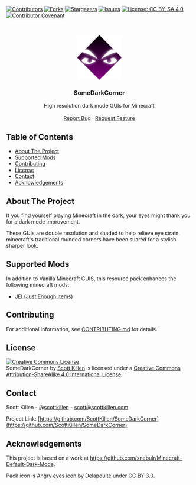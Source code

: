 <!--
*** Thanks for checking out this README Template. If you have a suggestion that would
*** make this better, please fork the repo and create a pull request or simply open
*** an issue with the tag "enhancement".
*** Thanks again! Now go create something AMAZING! :D
-->

<!-- PROJECT SHIELDS -->
<!--
*** I'm using markdown "reference style" links for readability.
*** Reference links are enclosed in brackets [ ] instead of parentheses ( ).
*** See the bottom of this document for the declaration of the reference variables
*** for contributors-url, forks-url, etc. This is an optional, concise syntax you may use.
*** https://www.markdownguide.org/basic-syntax/#reference-style-links
-->
[![Contributors][contributors-shield]][contributors-url]
[![Forks][forks-shield]][forks-url]
[![Stargazers][stars-shield]][stars-url]
[![Issues][issues-shield]][issues-url]
[![License: CC BY-SA 4.0][license-shield]][license-url]
[![Contributor Covenant][code-of-conduct-shield]][code-of-conduct-url]

<!-- PROJECT LOGO -->
<br />
<p align="center">
  <a href="https://github.com/ScottKillen/SomeDarkCorner">
    <img src="source/pack.png" alt="Logo" width="120" height="120">
  </a>

  <h3 align="center">SomeDarkCorner</h3>

  <p align="center">
    High resolution dark mode GUIs for Minecraft
    <br />
    <br />
    <a href="https://github.com/ScottKillen/SomeDarkCorner/issues">Report Bug</a>
    ·
    <a href="https://github.com/ScottKillen/SomeDarkCorner/issues">Request Feature</a>
  </p>
</p>

<!-- TABLE OF CONTENTS -->
<!-- omit in toc -->
## Table of Contents

- [About The Project](#about-the-project)
- [Supported Mods](#supported-mods)
- [Contributing](#contributing)
- [License](#license)
- [Contact](#contact)
- [Acknowledgements](#acknowledgements)

<!-- ABOUT THE PROJECT -->
## About The Project

If you find yourself playing Minecraft in the dark, your eyes might thank you for a dark mode improvement.

These GUIs are double resolution and shaded to help relieve eye strain. minecraft's traditional rounded corners have been suared for a stylish sharper look.

<!-- SUPPORTED MODS -->
## Supported Mods

In addition to Vanilla Minecraft GUIS, this resource pack enhances the following minecraft mods:

- [JEI (Just Enough Items)](https://www.curseforge.com/minecraft/mc-mods/jei)

<!-- CONTRIBUTING -->
## Contributing

For additional information, see [CONTRIBUTING.md][contributing-url] for details.

<!-- LICENSE -->
## License

<a rel="license" href="http://creativecommons.org/licenses/by-sa/4.0/"><img alt="Creative Commons License" style="border-width:0" src="https://i.creativecommons.org/l/by-sa/4.0/88x31.png" /></a><br /><span xmlns:dct="http://purl.org/dc/terms/" property="dct:title">SomeDarkCorner</span> by <a xmlns:cc="http://creativecommons.org/ns#" href="https://github.com/ScottKillen" property="cc:attributionName" rel="cc:attributionURL">Scott Killen</a> is licensed under a <a rel="license" href="http://creativecommons.org/licenses/by-sa/4.0/">Creative Commons Attribution-ShareAlike 4.0 International License</a>.

<!-- CONTACT -->
## Contact

Scott Killen - [@scottkillen](https://twitter.com/scottkillen) - scott@scottkillen.com

Project Link: [https://github.com/ScottKillen/SomeDarkCorner](https://github.com/ScottKillen/SomeDarkCorner)

<!-- ACKNOWLEDGEMENTS -->
## Acknowledgements

This project is based on a work at <a xmlns:dct="http://purl.org/dc/terms/" href="https://github.com/xnebulr/Minecraft-Default-Dark-Mode" rel="dct:source">https://github.com/xnebulr/Minecraft-Default-Dark-Mode</a>.

Pack icon is [Angry eyes icon](https://game-icons.net/1x1/delapouite/angry-eyes.html#download) by [Delapouite](https://delapouite.com/) under [CC BY 3.0](http://creativecommons.org/licenses/by/3.0/).

<!-- MARKDOWN LINKS & IMAGES -->
<!-- https://www.markdownguide.org/basic-syntax/#reference-style-links -->
[contributors-shield]: https://img.shields.io/github/contributors/ScottKillen/SomeDarkCorner.svg?style=flat-square
[contributors-url]: https://github.com/ScottKillen/SomeDarkCorner/graphs/contributors
[forks-shield]: https://img.shields.io/github/forks/ScottKillen/SomeDarkCorner.svg?style=flat-square
[forks-url]: https://github.com/ScottKillen/SomeDarkCorner/network/members
[stars-shield]: https://img.shields.io/github/stars/ScottKillen/SomeDarkCorner.svg?style=flat-square
[stars-url]: https://github.com/ScottKillen/SomeDarkCorner/stargazers
[issues-shield]: https://img.shields.io/github/issues/ScottKillen/SomeDarkCorner.svg?style=flat-square
[issues-url]: https://github.com/ScottKillen/SomeDarkCorner/issues
[license-shield]: https://img.shields.io/github/license/ScottKillen/SomeDarkCorner.svg?style=flat-square
[license-url]: https://github.com/ScottKillen/SomeDarkCorner/blob/master/LICENSE.md
[code-of-conduct-shield]: https://img.shields.io/badge/Contributor%20Covenant-v2.0%20adopted-ff69b4.svg?style=flat-square
[code-of-conduct-url]: https://github.com/ScottKillen/SomeDarkCorner/blob/master/CODE_OF_CONDUCT.md
[contributing-url]: https://github.com/ScottKillen/SomeDarkCorner/blob/master/CONTRIBUTING.md
